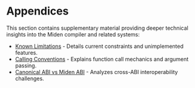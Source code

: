 # Appendices

This section contains supplementary material providing deeper technical insights into the Miden compiler and related systems:

* [Known Limitations](./known-limitations.md) - Details current constraints and unimplemented features.
* [Calling Conventions](./calling_conventions.md) - Explains function call mechanics and argument passing.
* [Canonical ABI vs Miden ABI](./canonabi-adhocabi-mismatch.md) - Analyzes cross-ABI interoperability challenges.
